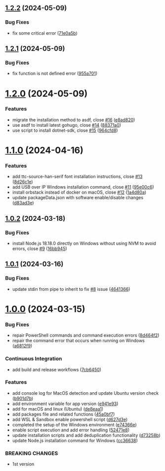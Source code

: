 ## [1.2.2](https://github.com/leoli0605/npm-env-setup/compare/v1.2.1...v1.2.2) (2024-05-09)


### Bug Fixes

* fix some critical error ([71e0a5b](https://github.com/leoli0605/npm-env-setup/commit/71e0a5b43ea709b47f4391c80db14f1e51977da3))



## [1.2.1](https://github.com/leoli0605/npm-env-setup/compare/v1.2.0...v1.2.1) (2024-05-09)


### Bug Fixes

* fix function is not defined error ([955a701](https://github.com/leoli0605/npm-env-setup/commit/955a701c08d43d61555ad75a514cbb151d9e4c85))



# [1.2.0](https://github.com/leoli0605/npm-env-setup/compare/v1.1.0...v1.2.0) (2024-05-09)


### Features

* migrate the installation method to asdf, close [#16](https://github.com/leoli0605/npm-env-setup/issues/16) ([e8ad820](https://github.com/leoli0605/npm-env-setup/commit/e8ad820ac85ad95ccd0fce1f6f318bff927ea7c0))
* use asdf to install latest gohugo, close [#14](https://github.com/leoli0605/npm-env-setup/issues/14) ([88371a0](https://github.com/leoli0605/npm-env-setup/commit/88371a041c0aa57236816e7c9b1af2835320726d))
* use script to install dotnet-sdk, close [#15](https://github.com/leoli0605/npm-env-setup/issues/15) ([964cfd8](https://github.com/leoli0605/npm-env-setup/commit/964cfd85fb50f5323ccc89cd84c95ea976825c07))



# [1.1.0](https://github.com/leoli0605/npm-env-setup/compare/v1.0.2...v1.1.0) (2024-04-16)


### Features

* add ttc-source-han-serif font installation instructions, close [#13](https://github.com/leoli0605/npm-env-setup/issues/13) ([8d26c1e](https://github.com/leoli0605/npm-env-setup/commit/8d26c1eff61f9d6b03f8c42dbe3a39691555cb38))
* add USB over IP Windows installation command, close [#11](https://github.com/leoli0605/npm-env-setup/issues/11) ([95e00c6](https://github.com/leoli0605/npm-env-setup/commit/95e00c687b30163ce29dd8410ed34b99cef20105))
* install orbstack instead of docker on macOS, close [#12](https://github.com/leoli0605/npm-env-setup/issues/12) ([1a4d80a](https://github.com/leoli0605/npm-env-setup/commit/1a4d80aebcab614ab08f745ced7e4b13eb21440f))
* update packageData.json with software enable/disable changes ([d83ad3e](https://github.com/leoli0605/npm-env-setup/commit/d83ad3ee1b8cefc92032c1bb0ef47b5d43fb3e3e))



## [1.0.2](https://github.com/leoli0605/npm-env-setup/compare/v1.0.1...v1.0.2) (2024-03-18)


### Bug Fixes

* install Node.js 18.18.0 directly on Windows without using NVM to avoid errors, close [#9](https://github.com/leoli0605/npm-env-setup/issues/9) ([16bb945](https://github.com/leoli0605/npm-env-setup/commit/16bb945c634c5f97fd8268d0679f4f6cc050171e))



## [1.0.1](https://github.com/leoli0605/npm-env-setup/compare/v1.0.0...v1.0.1) (2024-03-16)


### Bug Fixes

* update stdin from pipe to inherit to fix [#8](https://github.com/leoli0605/npm-env-setup/issues/8) issue ([4641366](https://github.com/leoli0605/npm-env-setup/commit/464136696b0ea1c894d538ae9cc3ae7014c621af))



# [1.0.0](https://github.com/leoli0605/npm-env-setup/compare/45a0bf78f82824d25f1b0373b21b509d147ffe83...v1.0.0) (2024-03-15)


### Bug Fixes

* repair PowerShell commands and command execution errors ([8d464f2](https://github.com/leoli0605/npm-env-setup/commit/8d464f21ad95ca76f477ed895cfb8735f01d3616))
* repair the command error that occurs when running on Windows ([a6812f9](https://github.com/leoli0605/npm-env-setup/commit/a6812f9827b1927eb78b036fa7b072768bb853f6))


### Continuous Integration

* add build and release workflows ([7cb6450](https://github.com/leoli0605/npm-env-setup/commit/7cb6450ce816d2d5242ff1c0341d185688c932ee))


### Features

* add console log for MacOS detection and update Ubuntu version check ([b901d7b](https://github.com/leoli0605/npm-env-setup/commit/b901d7b461e8806d5481af4ad0de99c1a7f9735b))
* add environment variable for app version ([e941e93](https://github.com/leoli0605/npm-env-setup/commit/e941e93ac65987ef7232514308e49ab199794240))
* add for macOS and linux (Ubuntu) ([de8eaa1](https://github.com/leoli0605/npm-env-setup/commit/de8eaa15a3e7b5920d18c7313715c0744e26bd8c))
* add packages file and related functions ([45a0bf7](https://github.com/leoli0605/npm-env-setup/commit/45a0bf78f82824d25f1b0373b21b509d147ffe83))
* add WSL & Sandbox enable powershell script ([d627d3e](https://github.com/leoli0605/npm-env-setup/commit/d627d3ee1d63775abedad56b0ac5cef601c4a73b))
* completed the setup of the Windows environment ([e74366e](https://github.com/leoli0605/npm-env-setup/commit/e74366e7fd665b507a9213f3a97e6c00e978c496))
* enable script execution and add error handling ([52471e8](https://github.com/leoli0605/npm-env-setup/commit/52471e880c114abaf14b609604ec889ec69eb70c))
* update installation scripts and add deduplication functionality ([d73258b](https://github.com/leoli0605/npm-env-setup/commit/d73258bc84cbb982edabbf23f86f51f3bbedf573))
* update Node.js installation command for Windows ([cc36638](https://github.com/leoli0605/npm-env-setup/commit/cc366381d0169f682ebf070cea610e8abb4e4bd3))


### BREAKING CHANGES

* 1st version



